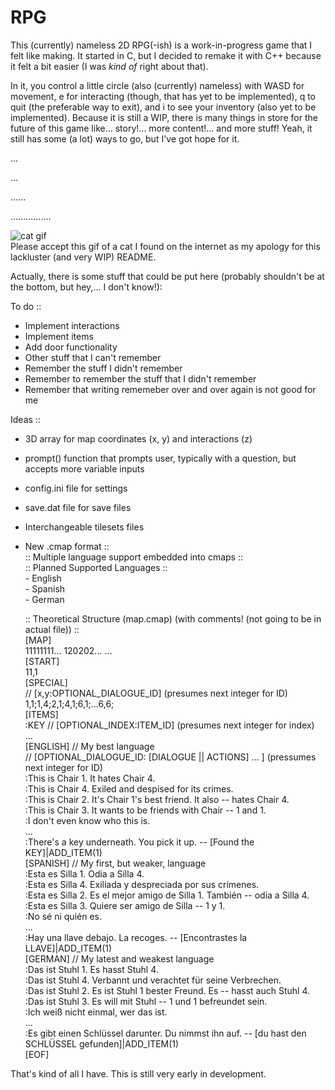 # RPG
This (currently) nameless 2D RPG(-ish) is a work-in-progress game that I felt like making. It started in C, but I decided to remake it with C++ because it felt a bit easier (I was *kind of* right about that).

In it, you control a little circle (also (currently) nameless) with WASD for movement, e for interacting (though, that has yet to be implemented), q to quit (the preferable way to exit), and i to see your inventory (also yet to be implemented).
Because it is still a WIP, there is many things in store for the future of this game like... story!... more content!... and more stuff! Yeah, it still has some (a lot) ways to go, but I've got hope for it.  
  
  
...  
  
  
  
...  
  
  
  
  
  
  
  
  
......  
  
  
  
  
  
  
  
  
  
................  
  
  
  
  
  
  
  
  
  
  
![cat gif](https://media1.tenor.com/m/w87pQ9lyF8UAAAAd/cute-aww.gif)  
Please accept this gif of a cat I found on the internet as my apology for this lackluster (and very WIP) README.  
  
  
  
  
  
  
  
  
  
  
  
Actually, there is some stuff that could be put here (probably shouldn't be at the bottom, but hey,... I don't know!):  
  
To do ::  
  - Implement interactions  
  - Implement items  
  - Add door functionality  
  - Other stuff that I can't remember  
  - Remember the stuff I didn't remember  
  - Remember to remember the stuff that I didn't remember  
  - Remember that writing rememeber over and over again is not good for me  
  
Ideas ::  
  - 3D array for map coordinates (x, y) and interactions (z)  
  - prompt() function that prompts user, typically with a question, but accepts more variable inputs  
  - config.ini file for settings  
  - save.dat file for save files  
  - Interchangeable tilesets files  
  - New .cmap format ::  
    :: Multiple language support embedded into cmaps ::  
      :: Planned Supported Languages ::  
        - English  
        - Spanish  
        - German  
  
    :: Theoretical Structure (map.cmap) (with comments! (not going to be in actual file)) ::  
      [MAP]  
      11111111... 120202... ...  
      [START]  
      11,1  
      [SPECIAL]  
      // [x,y:OPTIONAL_DIALOGUE_ID] (presumes next integer for ID)  
      1,1;1,4;2,1;4,1;6,1;...6,6;  
      [ITEMS]  
      :KEY // [OPTIONAL_INDEX:ITEM_ID] (presumes next integer for index)  
      ...  
      [ENGLISH] // My best language  
      // [OPTIONAL_DIALOGUE_ID: [DIALOGUE || ACTIONS] ... ] (pressumes next integer for ID)  
      :This is Chair 1. It hates Chair 4.  
      :This is Chair 4. Exiled and despised for its crimes.  
      :This is Chair 2. It's Chair 1's best friend. It also -- hates Chair 4.  
      :This is Chair 3. It wants to be friends with Chair -- 1 and 1.  
      :I don't even know who this is.  
      ...  
      :There's a key underneath. You pick it up. -- [Found the KEY]|ADD_ITEM(1)  
      [SPANISH] // My first, but weaker, language  
      :Esta es Silla 1. Odia a Silla 4.  
      :Esta es Silla 4. Exiliada y despreciada por sus crímenes.  
      :Esta es Silla 2. Es el mejor amigo de Silla 1. También -- odia a Silla 4.  
      :Esta es Silla 3. Quiere ser amigo de Silla -- 1 y 1.  
      :No sé ni quién es.  
      ...  
      :Hay una llave debajo. La recoges. -- [Encontrastes la LLAVE]|ADD_ITEM(1)  
      [GERMAN] // My latest and weakest language  
      :Das ist Stuhl 1. Es hasst Stuhl 4.  
      :Das ist Stuhl 4. Verbannt und verachtet für seine Verbrechen.  
      :Das ist Stuhl 2. Es ist Stuhl 1 bester Freund. Es -- hasst auch Stuhl 4.  
      :Das ist Stuhl 3. Es will mit Stuhl -- 1 und 1 befreundet sein.  
      :Ich weiß nicht einmal, wer das ist.  
      ...  
      :Es gibt einen Schlüssel darunter. Du nimmst ihn auf. -- [du hast den SCHLÜSSEL gefunden]|ADD_ITEM(1)  
      [EOF]  
  
That's kind of all I have. This is still very early in development.